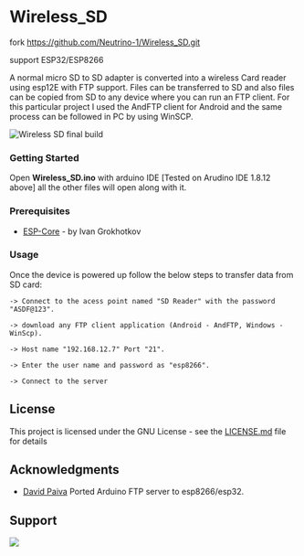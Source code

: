 # Wireless_SD

fork https://github.com/Neutrino-1/Wireless_SD.git

support ESP32/ESP8266

A normal micro SD to SD adapter is converted into a wireless Card reader using esp12E with FTP support.
Files can be transferred to SD and also files can be copied from SD to any device where you can run an FTP client.
For this particular project I used the AndFTP client for Android and the same process can be followed in PC by using WinSCP.

![Wireless SD final build](https://github.com/Neutrino-1/Wireless_SD/blob/master/Circuit/wireless%20SD%20another.jpg)

### Getting Started

Open **Wireless_SD.ino** with arduino IDE [Tested on Arudino IDE 1.8.12 above]
all the other files will open along with it.

### Prerequisites

* [ESP-Core](https://github.com/esp8266/Arduino) - by Ivan Grokhotkov

### Usage

Once the device is powered up follow the below steps to transfer data from SD card:
```
-> Connect to the acess point named "SD Reader" with the password "ASDF@123".

-> download any FTP client application (Android - AndFTP, Windows - WinScp).

-> Host name "192.168.12.7" Port "21".

-> Enter the user name and password as "esp8266".

-> Connect to the server
```

## License

This project is licensed under the GNU License - see the [LICENSE.md](https://github.com/Neutrino-1/Wireless_SD/blob/master/LICENSE) file for details

## Acknowledgments

* [David Paiva](https://github.com/nailbuster) Ported Arduino FTP server to esp8266/esp32.

## Support

<a href="https://www.buymeacoffee.com/Neutrino"><img src="https://img.buymeacoffee.com/button-api/?text=Buy me a coffee&emoji=&slug=Neutrino&button_colour=FFDD00&font_colour=000000&font_family=Cookie&outline_colour=000000&coffee_colour=ffffff"></a>
